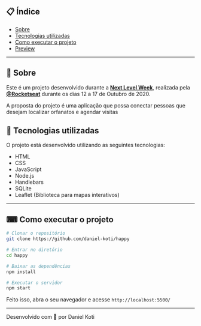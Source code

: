 
## 📋 Índice

- [Sobre](#-Sobre)
- [Tecnologias utilizadas](#-Tecnologias-utilizadas)
- [Como executar o projeto](#-Como-executar-o-projeto)
- [Preview](#-Preview)

---

## 📖 Sobre 

Este é um projeto desenvolvido durante a **[Next Level Week](https://nextlevelweek.com/)**, realizada pela **[@Rocketseat](https://github.com/Rocketseat)** durante os dias 12 a 17 de Outubro de 2020.

A proposta do projeto é uma aplicação que possa conectar pessoas que desejam localizar orfanatos e agendar visitas

## 🚀 Tecnologias utilizadas

O projeto está desenvolvido utilizando as seguintes tecnologias:

- HTML
- CSS
- JavaScript
- Node.js 
- Handlebars 
- SQLite 
- Leaflet (Biblioteca para mapas interativos)

--- 

## ⌨ Como executar o projeto

```bash
# Clonar o repositório
git clone https://github.com/daniel-koti/happy

# Entrar no diretório
cd happy

# Baixar as dependências
npm install

# Executar o servidor
npm start
```

Feito isso, abra o seu navegador e acesse `http://localhost:5500/`

---

Desenvolvido com 💜  por Daniel Koti
